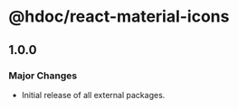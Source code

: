 # @hdoc/react-material-icons

## 1.0.0

### Major Changes

- Initial release of all external packages.

